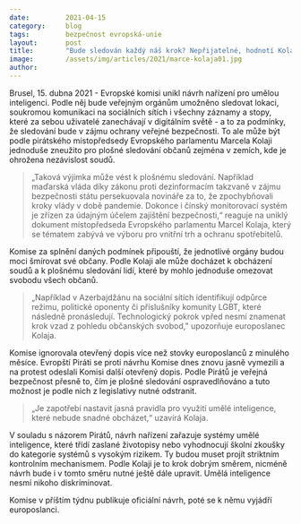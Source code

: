```yaml
---
date:         2021-04-15
category:     blog
tags:         bezpečnost evropská-unie
layout:       post
title:        "Bude sledován každý náš krok? Nepřijatelné, hodnotí Kolaja uniklý návrh Komise"
image:        /assets/img/articles/2021/marce-kolaja01.jpg
author:       
---
```



Brusel, 15. dubna 2021 - Evropské komisi unikl návrh nařízení pro umělou inteligenci. Podle něj bude veřejným orgánům umožněno sledovat lokaci, soukromou komunikaci na sociálních sítích i všechny záznamy a stopy, které za sebou uživatelé zanechávají v digitálním světě - a to za podmínky, že sledování bude v zájmu ochrany veřejné bezpečnosti. To ale může být podle pirátského místopředsedy Evropského parlamentu Marcela Kolaji jednoduše zneužito pro plošné sledování občanů zejména v zemích, kde je ohrožena nezávislost soudů.

> „Taková výjimka může vést k plošnému sledování. Například maďarská vláda díky zákonu proti dezinformacím takzvaně v zájmu bezpečnosti státu persekuovala novináře za to, že zpochybňovali kroky vlády v době pandemie. Dokonce i čínský monitorovací systém je zřízen za údajným účelem zajištění bezpečnosti,“ reaguje na uniklý dokument místopředseda Evropského parlamentu Marcel Kolaja, který se tématem zabývá ve výboru pro vnitřní trh a ochranu spotřebitelů.

Komise za splnění daných podmínek připouští, že jednotlivé orgány budou moci šmírovat své občany. Podle Kolaji ale může docházet k obcházení soudů a k plošnému sledování lidí, které by mohlo jednoduše omezovat svobodu všech občanů.

> „Například v Azerbajdžánu na sociální sítích identifikují odpůrce režimu, politické oponenty či příslušníky komunity LGBT, které následně pronásledují. Technologický pokrok vpřed nesmí znamenat krok vzad z pohledu občanských svobod," upozorňuje europoslanec Kolaja.

Komise ignorovala otevřený dopis více než stovky europoslanců z minulého měsíce. Evropští Piráti se proti návrhu Komise dnes znovu jasně vymezili a na protest odeslali Komisi další otevřený dopis. Podle Pirátů je veřejná bezpečnost přesně to, čím je plošné sledování ospravedlňováno a tuto možnost je podle nich z legislativy nutné odstranit. 

> „Je zapotřebí nastavit jasná pravidla pro využití umělé inteligence, které nebude snadné obcházet,“ uzavírá Kolaja.

V souladu s názorem Pirátů, návrh nařízení zařazuje systémy umělé inteligence, které třídí zaslané životopisy nebo vyhodnocují školní zkoušky do kategorie systémů s vysokým rizikem. Ty budou muset projít striktním kontrolním mechanismem. Podle Kolaji je to krok dobrým směrem, nicméně návrh bude i v tomto směru nutné ještě dále upravit. Umělá inteligence nesmí nikoho diskriminovat.

Komise v příštím týdnu publikuje oficiální návrh, poté se k němu vyjádří europoslanci.
